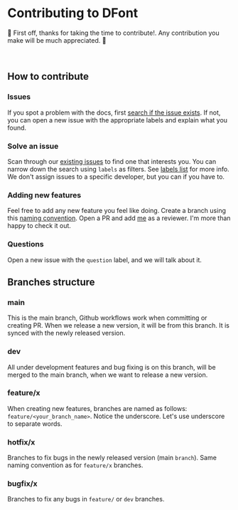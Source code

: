 # Contributing to DFont
🎉 First off, thanks for taking the time to contribute!. Any contribution you make will be much appreciated. 🎉

<br/>

## How to contribute
### Issues
If you spot a problem with the docs, first
[search if the issue exists](https://github.com/mahmoud-abdallah863/DFont/issues).
If not, you can open a new issue with the appropriate labels and explain what you found.

### Solve an issue
Scan through our [existing issues](https://github.com/mahmoud-abdallah863/DFont/issues) to find one that
interests you. You can narrow down the search using `labels` as filters.
See [labels list](https://github.com/mahmoud-abdallah863/DFont/labels) for more info.
We don't assign issues to a specific developer, but you can if you have to.

### Adding new features
Feel free to add any new feature you feel like doing. Create a branch using this 
[naming convention](#feature_branch_naming). Open a PR and add [me](https://github.com/mahmoud-abdallah863)
as a reviewer.
I'm more than happy to check it out.


### Questions
Open a new issue with the `question` label, and we will talk about it.


## Branches structure
### main
This is the main branch, Github workflows work when committing or creating PR. When we release a new
version, it  will be from this branch. It is synced with the newly released version.

### dev
All under development features and bug fixing is on this branch, will be merged to the main
branch, when we want to release a new version.


### <a name="feature_branch_naming">feature/x</a>
When creating new features, branches are named as follows: `feature/<your_branch_name>`.
Notice the underscore. Let's use underscore to separate words.

### hotfix/x
Branches to fix bugs in the newly released version (main `branch`). 
Same naming convention as for `feature/x` branches.

### bugfix/x
Branches to fix any bugs in `feature/` or `dev` branches. 